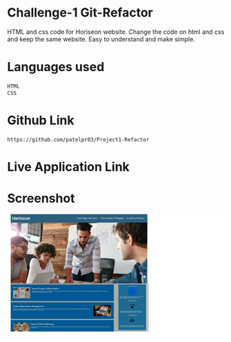 # Challenge-1 Git-Refactor
HTML and css code for Horiseon website. Change the code on html and css and keep the same website.
Easy to understand and make simple.

# Languages used
    HTML
    CSS

# Github Link
    https://github.com/patelpr03/Project1-Refactor
    
# Live Application Link

# Screenshot
![Refactor](/assets\images\demo-regector.png )
